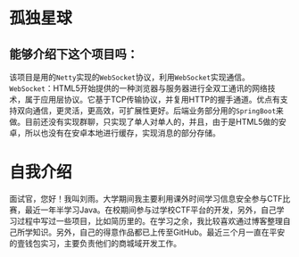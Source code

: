 # 孤独星球

## 能够介绍下这个项目吗：

该项目是用的`Netty`实现的`WebSocket`协议，利用`WebSocket`实现通信。`WebSocket`：HTML5开始提供的一种浏览器与服务器进行全双工通讯的网络技术，属于应用层协议。它基于TCP传输协议，并复用HTTP的握手通道。优点有支持双向通信，更灵活，更高效，可扩展性更好。后端业务部分用的`SpringBoot`来做。目前还没有实现群聊，只实现了单人对单人的，并且，由于是HTML5做的安卓，所以也没有在安卓本地进行缓存，实现消息的部分存储。



# 自我介绍

面试官，您好！我叫刘雨。大学期间我主要利用课外时间学习信息安全参与CTF比赛，最近一年半学习Java。在校期间参与过学校CTF平台的开发，另外，自己学习过程中写过一些项目，比如简历里的。在学习之余，我比较喜欢通过博客整理自己所学知识。另外，自己的得意作品都已上传至GitHub。最近三个月一直在平安的壹钱包实习，主要负责他们的商城域开发工作。